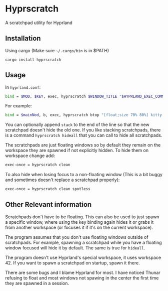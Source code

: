 # Hyprscratch

A scratchpad utility for Hyprland

## Installation
Using cargo (Make sure `~/.cargo/bin` is in $PATH)

```
cargo install hyprscratch
```

## Usage
In `hyprland.conf`:

```bash
bind = $MOD, $KEY, exec, hyprscratch $WINDOW_TITLE "$HYPRLAND_EXEC_COMMAND"
```

For example:

```bash
bind = $mainNod, b, exec, hyprscratch btop "[float;size 70% 80%] kitty -e btop"
```

You can optionally append `stack` to the end of the line so that the new scratchpad doesn't hide the old one. If you like stacking scratchpads, there is a command `hyprscratch hideall` that you can call to hide all scratchpads.

The scratchpads are just floating windows so by default they remain on the workspace they are spawned if not explicitly hidden. To hide them on workspace change add:
```bash
exec-once = hyprscratch clean
```
To also hide when losing focus to a non-floating window (This is a bit buggy and sometimes doesn't replace a scratchpad properly):
```bash
exec-once = hyprscratch clean spotless
```

## Other Relevant information
Scratchpads don't have to be floating. This can also be used to just spawn a specific window, where using the key binding again hides it or grabs it from another workspace (or focuses it if it's on the current workspace).

The program assumes that you don't use floating windows outside of scratchpads. For example, spawning a scratchpad while you have a floating window focused will hide it by default. The same is true for `hideall`.

The program doesn't use Hyprland's special workspace, it uses workspace 42. If  you want to spawn a scratchpad on startup, spawn it there.

There are some bugs and I blame Hyprland for most. I have noticed Thunar refusing to float and most windows not spawing in the center the first time they are spawned in a session. 

